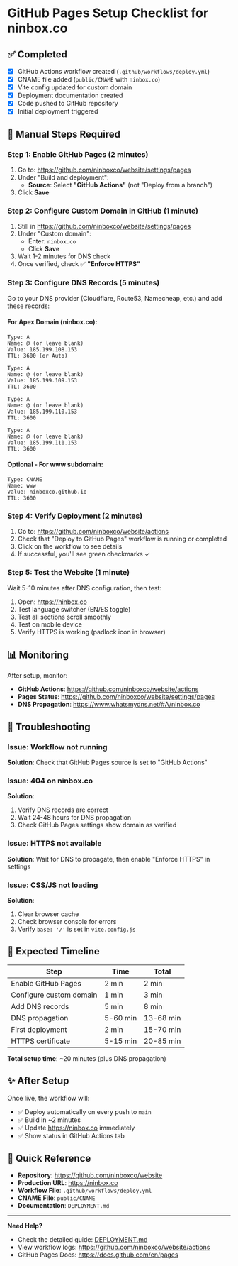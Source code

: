 # GitHub Pages Setup Checklist for ninbox.co

## ✅ Completed

- [x] GitHub Actions workflow created (`.github/workflows/deploy.yml`)
- [x] CNAME file added (`public/CNAME` with `ninbox.co`)
- [x] Vite config updated for custom domain
- [x] Deployment documentation created
- [x] Code pushed to GitHub repository
- [x] Initial deployment triggered

## 🔧 Manual Steps Required

### Step 1: Enable GitHub Pages (2 minutes)

1. Go to: https://github.com/ninboxco/website/settings/pages
2. Under "Build and deployment":
   - **Source**: Select **"GitHub Actions"** (not "Deploy from a branch")
3. Click **Save**

### Step 2: Configure Custom Domain in GitHub (1 minute)

1. Still in https://github.com/ninboxco/website/settings/pages
2. Under "Custom domain":
   - Enter: `ninbox.co`
   - Click **Save**
3. Wait 1-2 minutes for DNS check
4. Once verified, check ✅ **"Enforce HTTPS"**

### Step 3: Configure DNS Records (5 minutes)

Go to your DNS provider (Cloudflare, Route53, Namecheap, etc.) and add these records:

#### For Apex Domain (ninbox.co):

```
Type: A
Name: @ (or leave blank)
Value: 185.199.108.153
TTL: 3600 (or Auto)

Type: A
Name: @ (or leave blank)
Value: 185.199.109.153
TTL: 3600

Type: A
Name: @ (or leave blank)
Value: 185.199.110.153
TTL: 3600

Type: A
Name: @ (or leave blank)
Value: 185.199.111.153
TTL: 3600
```

#### Optional - For www subdomain:

```
Type: CNAME
Name: www
Value: ninboxco.github.io
TTL: 3600
```

### Step 4: Verify Deployment (2 minutes)

1. Go to: https://github.com/ninboxco/website/actions
2. Check that "Deploy to GitHub Pages" workflow is running or completed
3. Click on the workflow to see details
4. If successful, you'll see green checkmarks ✓

### Step 5: Test the Website (1 minute)

Wait 5-10 minutes after DNS configuration, then test:

1. Open: https://ninbox.co
2. Test language switcher (EN/ES toggle)
3. Test all sections scroll smoothly
4. Test on mobile device
5. Verify HTTPS is working (padlock icon in browser)

## 📊 Monitoring

After setup, monitor:

- **GitHub Actions**: https://github.com/ninboxco/website/actions
- **Pages Status**: https://github.com/ninboxco/website/settings/pages
- **DNS Propagation**: https://www.whatsmydns.net/#A/ninbox.co

## 🐛 Troubleshooting

### Issue: Workflow not running
**Solution**: Check that GitHub Pages source is set to "GitHub Actions"

### Issue: 404 on ninbox.co
**Solution**:
1. Verify DNS records are correct
2. Wait 24-48 hours for DNS propagation
3. Check GitHub Pages settings show domain as verified

### Issue: HTTPS not available
**Solution**: Wait for DNS to propagate, then enable "Enforce HTTPS" in settings

### Issue: CSS/JS not loading
**Solution**:
1. Clear browser cache
2. Check browser console for errors
3. Verify `base: '/'` is set in `vite.config.js`

## 🎯 Expected Timeline

| Step | Time | Total |
|------|------|-------|
| Enable GitHub Pages | 2 min | 2 min |
| Configure custom domain | 1 min | 3 min |
| Add DNS records | 5 min | 8 min |
| DNS propagation | 5-60 min | 13-68 min |
| First deployment | 2 min | 15-70 min |
| HTTPS certificate | 5-15 min | 20-85 min |

**Total setup time**: ~20 minutes (plus DNS propagation)

## ✨ After Setup

Once live, the workflow will:
- ✅ Deploy automatically on every push to `main`
- ✅ Build in ~2 minutes
- ✅ Update https://ninbox.co immediately
- ✅ Show status in GitHub Actions tab

## 📝 Quick Reference

- **Repository**: https://github.com/ninboxco/website
- **Production URL**: https://ninbox.co
- **Workflow File**: `.github/workflows/deploy.yml`
- **CNAME File**: `public/CNAME`
- **Documentation**: `DEPLOYMENT.md`

---

**Need Help?**
- Check the detailed guide: [DEPLOYMENT.md](./DEPLOYMENT.md)
- View workflow logs: https://github.com/ninboxco/website/actions
- GitHub Pages Docs: https://docs.github.com/en/pages
